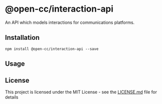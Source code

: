 # @open-cc/interaction-api

An API which models interactions for communications platforms.

## Installation

```shell
npm install @open-cc/interaction-api --save
```

## Usage

## License

This project is licensed under the MIT License - see the [LICENSE.md](LICENSE.md) file for details